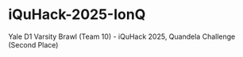 # iQuHack-2025-IonQ
Yale D1 Varsity Brawl (Team 10) - iQuHack 2025, Quandela Challenge (Second Place)
